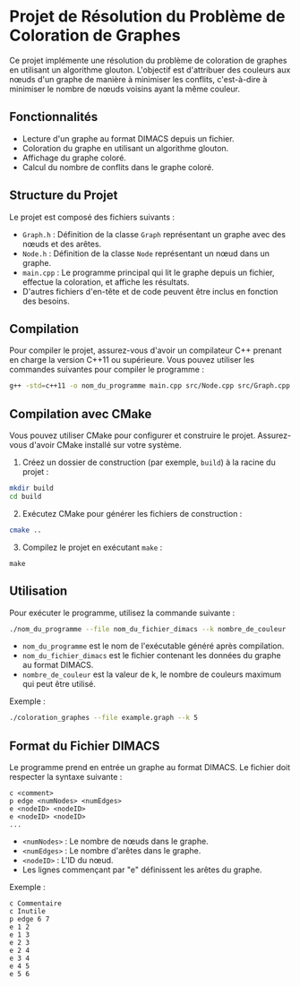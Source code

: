# Projet de Résolution du Problème de Coloration de Graphes

Ce projet implémente une résolution du problème de coloration de graphes en utilisant un algorithme glouton. L'objectif est d'attribuer des couleurs aux nœuds d'un graphe de manière à minimiser les conflits, c'est-à-dire à minimiser le nombre de nœuds voisins ayant la même couleur.

## Fonctionnalités

- Lecture d'un graphe au format DIMACS depuis un fichier.
- Coloration du graphe en utilisant un algorithme glouton.
- Affichage du graphe coloré.
- Calcul du nombre de conflits dans le graphe coloré.

## Structure du Projet

Le projet est composé des fichiers suivants :

- `Graph.h` : Définition de la classe `Graph` représentant un graphe avec des nœuds et des arêtes.
- `Node.h` : Définition de la classe `Node` représentant un nœud dans un graphe.
- `main.cpp` : Le programme principal qui lit le graphe depuis un fichier, effectue la coloration, et affiche les résultats.
- D'autres fichiers d'en-tête et de code peuvent être inclus en fonction des besoins.

## Compilation

Pour compiler le projet, assurez-vous d'avoir un compilateur C++ prenant en charge la version C++11 ou supérieure. Vous pouvez utiliser les commandes suivantes pour compiler le programme :

```sh
g++ -std=c++11 -o nom_du_programme main.cpp src/Node.cpp src/Graph.cpp
```

## Compilation avec CMake

Vous pouvez utiliser CMake pour configurer et construire le projet. Assurez-vous d'avoir CMake installé sur votre système.

1. Créez un dossier de construction (par exemple, `build`) à la racine du projet :
```bash
mkdir build
cd build
```


2. Exécutez CMake pour générer les fichiers de construction :
```bash
cmake ..
```


3. Compilez le projet en exécutant `make` :
```
make
```

## Utilisation

Pour exécuter le programme, utilisez la commande suivante :
```bash
./nom_du_programme --file nom_du_fichier_dimacs --k nombre_de_couleur
```

- `nom_du_programme` est le nom de l'exécutable généré après compilation.
- `nom_du_fichier_dimacs` est le fichier contenant les données du graphe au format DIMACS.
- `nombre_de_couleur` est la valeur de k, le nombre de couleurs maximum qui peut être utilisé.

Exemple :
```bash
./coloration_graphes --file example.graph --k 5
```


## Format du Fichier DIMACS

Le programme prend en entrée un graphe au format DIMACS. Le fichier doit respecter la syntaxe suivante :

```
c <comment>
p edge <numNodes> <numEdges>
e <nodeID> <nodeID>
e <nodeID> <nodeID>
...
```


- `<numNodes>` : Le nombre de nœuds dans le graphe.
- `<numEdges>` : Le nombre d'arêtes dans le graphe.
- `<nodeID>` : L'ID du nœud.
- Les lignes commençant par "e" définissent les arêtes du graphe.

Exemple :

```
c Commentaire 
c Inutile
p edge 6 7
e 1 2
e 1 3
e 2 3
e 2 4
e 3 4
e 4 5
e 5 6
```
